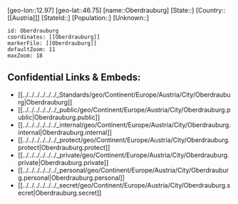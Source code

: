 ﻿---
location: [46.75,12.97]
mapzoom: [7,12] 
mapmarker: city 
type: City
tags:
- geo/City


SpocWebEntityId: 33026
isDeleted: false
confidential: public

---
[geo-lon::12.97]
[geo-lat::46.75]
[name::Oberdrauburg]
[State::]
[Country::[[Austria]]]
[StateId::]
[Population::]
[Unknown::]


```leaflet
id: Oberdrauburg
coordinates: [[Oberdrauburg]]
markerFile: [[Oberdrauburg]]
defaultZoom: 11 
maxZoom: 18
```


## Confidential Links & Embeds: 
- [[../../../../../../_Standards/geo/Continent/Europe/Austria/City/Oberdrauburg|Oberdrauburg]] 
- [[../../../../../../_public/geo/Continent/Europe/Austria/City/Oberdrauburg.public|Oberdrauburg.public]] 
- [[../../../../../../_internal/geo/Continent/Europe/Austria/City/Oberdrauburg.internal|Oberdrauburg.internal]] 
- [[../../../../../../_protect/geo/Continent/Europe/Austria/City/Oberdrauburg.protect|Oberdrauburg.protect]] 
- [[../../../../../../_private/geo/Continent/Europe/Austria/City/Oberdrauburg.private|Oberdrauburg.private]] 
- [[../../../../../../_personal/geo/Continent/Europe/Austria/City/Oberdrauburg.personal|Oberdrauburg.personal]] 
- [[../../../../../../_secret/geo/Continent/Europe/Austria/City/Oberdrauburg.secret|Oberdrauburg.secret]] 
